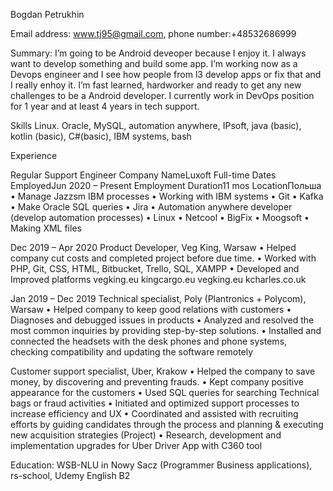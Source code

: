 Bogdan Petrukhin

Email address: www.tj95@gmail.com, phone number:+48532686999

Summary: I’m going to be Android deveoper because I enjoy it. I always want to develop something and build some app. I’m working now as a Devops engineer and I see how people from l3 develop apps or fix that and I really enhoy it. I’m fast learned, hardworker and ready to get any new challenges to be a Android developer. I currently work in DevOps position for 1 year and at least 4 years in tech support.

Skills Linux. Oracle, MySQL, automation anywhere, IPsoft, java (basic), kotlin (basic), C#(basic), IBM systems, bash

Experience

Regular Support Engineer Company NameLuxoft Full-time Dates EmployedJun 2020 – Present Employment Duration11 mos LocationПольша • Manage Jazzsm IBM processes • Working with IBM systems • Git • Kafka • Make Oracle SQL queries • Jira • Automation anywhere developer (develop automation processes) • Linux • Netcool • BigFix • Moogsoft • Making XML files

Dec 2019 – Apr 2020 Product Developer, Veg King, Warsaw • Helped company cut costs and completed project before due time. • Worked with PHP, Git, CSS, HTML, Bitbucket, Trello, SQL, XAMPP • Developed and Improved platforms vegking.eu kingcargo.eu vegking.eu kcharles.co.uk

Jan 2019 – Dec 2019 Technical specialist, Poly (Plantronics + Polycom), Warsaw • Helped company to keep good relations with customers • Diagnoses and debugged issues in products • Analyzed and resolved the most common inquiries by providing step-by-step solutions. • Installed and connected the headsets with the desk phones and phone systems, checking compatibility and updating the software remotely

Customer support specialist, Uber, Krakow • Helped the company to save money, by discovering and preventing frauds. • Kept company positive appearance for the customers • Used SQL queries for searching Technical bags or fraud activities • Initiated and optimized support processes to increase efficiency and UX • Coordinated and assisted with recruiting efforts by guiding candidates through the process and planning & executing new acquisition strategies (Project) • Research, development and implementation upgrades for Uber Driver App with C360 tool

Education: WSB-NLU in Nowy Sacz (Programmer Business applications), rs-school, Udemy
English B2
